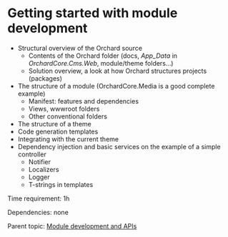 # Getting started with module development

- Structural overview of the Orchard source
  - Contents of the Orchard folder (docs, _App_Data_ in _OrchardCore.Cms.Web_, module/theme folders...)
  - Solution overview, a look at how Orchard structures projects (packages)
- The structure of a module (OrchardCore.Media is a good complete example)
  - Manifest: features and dependencies
  - Views, wwwroot folders
  - Other conventional folders
- The structure of a theme
- Code generation templates
- Integrating with the current theme
- Dependency injection and basic services on the example of a simple controller
  - Notifier
  - Localizers
  - Logger
  - T-strings in templates

Time requirement: 1h

Dependencies: none

Parent topic: [Module development and APIs](./)
